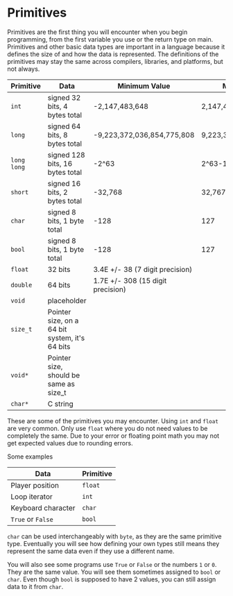 
# Primitives

Primitives are the first thing you will encounter when you begin programming, from the first variable you use or the return type on main. Primitives and other basic data types are important in a language because it defines the size of and how the data is represented. The definitions of the primitives may stay the same across compilers, libraries, and platforms, but not always.

Primitive|Data|Minimum Value|Maximum Value
---|---|---|---
`int`|signed 32 bits, 4 bytes total|-2,147,483,648|2,147,483,647  
`long`|signed 64 bits, 8 bytes total|-9,223,372,036,854,775,808|9,223,372,036,854,775,807  
`long long`|signed 128 bits, 16 bytes total|-2^63|2^63-1  
`short`|signed 16 bits, 2 bytes total|-32,768|32,767  
`char`|signed 8 bits, 1 byte total|-128|127  
`bool`|signed 8 bits, 1 byte total|-128|127  
`float`|32 bits|3.4E +/- 38 (7 digit precision)  
`double`|64 bits|1.7E +/- 308 (15 digit precision)  
`void`|placeholder  
`size_t`|Pointer size, on a 64 bit system, it's 64 bits  
`void*`|Pointer size, should be same as size_t  
`char*`|C string  

These are some of the primitives you may encounter. Using `int` and `float` are very common. Only use `float` where you do not need values to be completely the same. Due to your error or floating point math you may not get expected values due to rounding errors.

Some examples

Data|Primitive
--|--
Player position|`float`
Loop iterator|`int`
Keyboard character|`char`
`True` or `False`|`bool`

`char` can be used interchangeably with `byte`, as they are the same primitive type. Eventually you will see how defining your own types still means they represent the same data even if they use a different name.

You will also see some programs use `True` or `False` or the numbers `1` or `0`. They are the same value. You will see them sometimes assigned to `bool` or `char`. Even though `bool` is supposed to have 2 values, you can still assign data to it from `char`.
